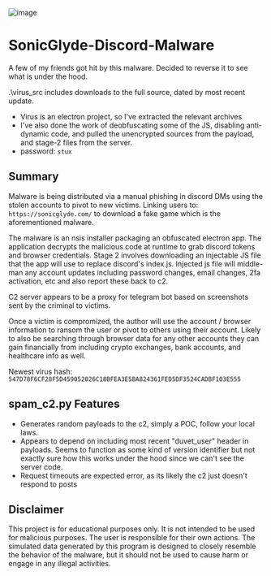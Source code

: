 ![image](https://github.com/StuxVT/SonicGlyde-Discord-Malware/assets/100985218/8171e62f-5c13-40c0-9ce5-5647c7d9dcee)

# SonicGlyde-Discord-Malware

A few of my friends got hit by this malware. Decided to reverse it to see what is under the hood.

.\virus_src includes downloads to the full source, dated by most recent update.
 - Virus is an electron project, so I've extracted the relevant archives
 - I've also done the work of deobfuscating some of the JS, disabling anti-dynamic code, and pulled the unencrypted sources from the
    payload, and stage-2 files from the server.
 - password: `stux`

##  Summary
Malware is being distributed via a manual phishing in discord DMs using the stolen accounts to pivot to new victims. Linking users to: `https://sonicglyde.com/` to download a fake game which is the aforementioned malware.

The malware is an nsis installer packaging an obfuscated electron app. The application decrypts the malicious code at runtime to grab discord tokens and browser credentials.
Stage 2 involves downloading an injectable JS file that the app will use to replace discord's index.js. Injected js file will middle-man any account updates including password changes, email changes, 2fa activation, etc and also report these back to c2. 

C2 server appears to be a proxy for telegram bot based on screenshots sent by the criminal to victims.

Once a victim is compromized, the author will use the account / browser information to ransom the user or pivot to others using their account. Likely to also be searching through browser data for any other accounts they can gain financially from including crypto exchanges, bank accounts, and healthcare info as well.

Newest virus hash: `547D78F6CF28F5D459052026C18BFEA3E5BA824361FED5DF3524CADBF103E555`

## spam_c2.py Features

- Generates random payloads to the c2, simply a POC, follow your local laws.
- Appears to depend on including most recent "duvet_user" header in payloads. Seems to function as some kind of version identifier but not exactly sure how this works under the hood since we can't see the server code.
- Request timeouts are expected error, as its likely the c2 just doesn't respond to posts

## Disclaimer

This project is for educational purposes only. It is not intended to be used for malicious purposes. The user is responsible for their own actions. The simulated data generated by this program is designed to closely resemble the behavior of the malware, but it should not be used to cause harm or engage in any illegal activities.
